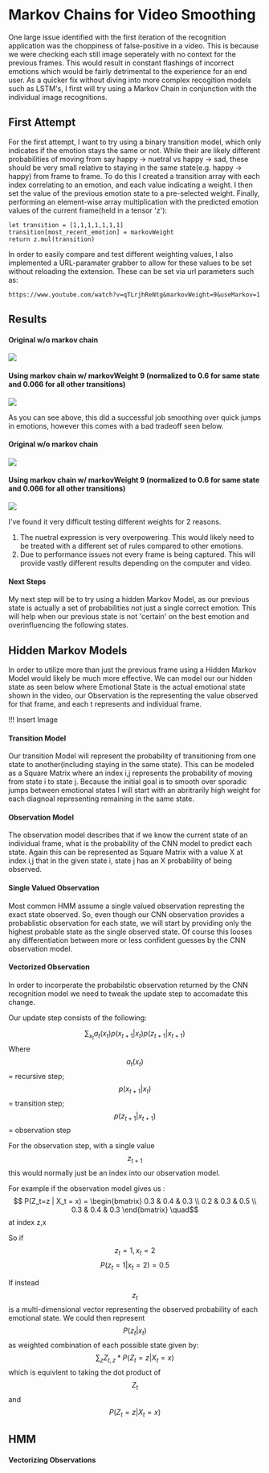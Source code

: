 # Markov Chains for Video Smoothing

One large issue identified with the first iteration of the recognition application was the choppiness of false-positive in a video. This is because we were checking each still image seperately with no context for the previous frames. This would result in constant flashings of incorrect emotions which would be fairly detrimental to the experience for an end user. As a quicker fix without diving into more complex recogition models such as LSTM's, I first will try using a Markov Chain in conjunction with the individual image recognitions. 


## First Attempt

For the first attempt, I want to try using a binary transition model, which only indicates if the emotion stays the same or not. While their are likely different probabilities of moving from say happy -> nuetral vs happy -> sad, these should be very small relative to staying in the same state(e.g. happy -> happy) from frame to frame. To do this I created a transition array with each index correlating to an emotion, and each value indicating a weight. I then set the value of the previous emotion state to a pre-selected weight. Finally, performing an element-wise array multiplication with the predicted emotion values of the current frame(held in a tensor 'z'):  

```
let transition = [1,1,1,1,1,1,1]
transition[most_recent_emotion] = markovWeight
return z.mul(transition)
```

In order to easily compare and test different weighting values, I also implemented a URL-paramater grabber to allow for these values to be set without reloading the extension. These can be set via url parameters such as:

```https://www.youtube.com/watch?v=qTLrjhReNtg&markovWeight=9&useMarkov=1```

## Results

#### Original w/o markov chain
![](https://github.com/ryanknauer/CPSC448/blob/master/Images/without_markov.gif)
#### Using markov chain w/ markovWeight 9 (normalized to 0.6 for same state and 0.066 for all other transitions)
![](https://github.com/ryanknauer/CPSC448/blob/master/Images/with_markov.gif)

As you can see above, this did a successful job smoothing over quick jumps in emotions, however this comes with a bad tradeoff seen below. 


#### Original w/o markov chain
![](https://github.com/ryanknauer/CPSC448/blob/master/Images/suprise_wo_markov.gif)
#### Using markov chain w/ markovWeight 9 (normalized to 0.6 for same state and 0.066 for all other transitions)
![](https://github.com/ryanknauer/CPSC448/blob/master/Images/suprise_w_markov.gif)

I've found it very difficult testing different weights for 2 reasons. 

1. The nuetral expression is very overpowering. This would likely need to be treated with a different set of rules compared to other emotions.
2. Due to performance issues not every frame is being captured. This will provide vastly different results depending on the computer and video. 

#### Next Steps
My next step will be to try using a hidden Markov Model, as our previous state is actually a set of probabilities not just a single correct emotion. This will help when our previous state is not 'certain' on the best emotion and overinfluencing the following states. 


## Hidden Markov Models
In order to utilize more than just the previous frame using a Hidden Markov Model would likely be much more effective. We can model our our hidden state as seen below where Emotional State is the actual emotional state shown in the video, our Observation is the representing the value observed for that frame, and each t represents and individual frame. 

!!! Insert Image


#### Transition Model

Our transition Model will represent the probability of transitioning from one state to another(including staying in the same state). This can be modeled as a Square Matrix where an index i,j represents the probability of moving from state i to state j. Because the initial goal is to smooth over sporadic jumps between emotional states I will start with an abritrarily high weight for each diagnoal representing remaining in the same state. 


#### Observation Model


The observation model describes that if we know the current state of an individual frame, what is the probability of the CNN model to predict each state. Again this can be represented as Square Matrix with a value X at index i,j that in the given state i, state j has an X probability of being observed. 

#### Single Valued Observation

Most common HMM assume a single valued observation represting the exact state observed. So, even though our CNN observation provides a probablistic observation for each state, we will start by providing only the highest probable state as the single observed state. Of course this looses any differentiation between more or less confident guesses by the CNN observation model.  

#### Vectorized Observation

In order to incorperate the probabilstic observation returned by the CNN recognition model we need to tweak the update step to accomadate this change. 

Our update step consists of the following:  


$$
\sum_{x_t}a_t(x_t)p(x_{t+1}|x_t)p(z_{t+1}|x_{t+1})
$$
Where $$a_t(x_t)$$ = recursive step; $$p(x_{t+1}|x_t)$$ = transition step;  $$p(z_{t+1}|x_{t+1})$$ = observation step

For the observation step, with a single value $$z_{t+1}$$ this would normally just be an index into our observation model. 

For example if the observation model gives us : $$ P(Z_t=z | X_t = x)  = \begin{bmatrix} 
0.3 & 0.4 & 0.3 \\
0.2 & 0.3 & 0.5 \\
0.3 & 0.4 & 0.3 
\end{bmatrix}
\quad$$at index z,x



So if $$z_t = 1, x_t=2$$  $$ P(z_t=1| x_t = 2) = 0.5 $$ 

If instead $$z_t$$ is a multi-dimensional vector representing the observed probability of each emotional state. We could then represent  $$ P(z_t| x_t)  $$ as weighted combination of each possible state given by:
$$
\sum_z Z_{t,z}*P(Z_t=z | X_t = x)
$$
which is equivlent to taking the dot product of $$ Z_t$$ and  $$P(Z_t=z | X_t = x)$$

## HMM


#### Vectorizing Observations

    